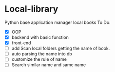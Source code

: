 # Local-library
Python base application manager local books
To Do:
- [x] OOP
- [x] backend with basic function
- [x] front-end
- [ ] add Scan local folders getting the name of book.
- [ ] auto parsing the name into db
- [ ] customize the rule of name
- [ ] Search similar name and same name
